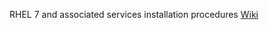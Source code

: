 RHEL 7 and associated services installation procedures
<a href=https://github.com/nomorespice/rhel7-howto/wiki>Wiki</a>
